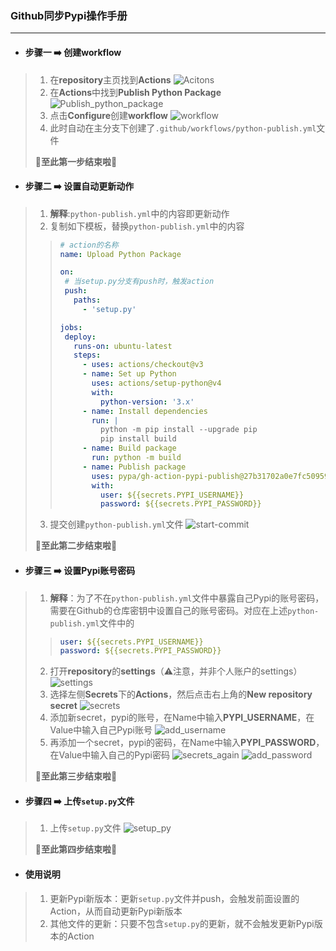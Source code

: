 ### Github同步Pypi操作手册
---
* #### 步骤一 ➡️ 创建workflow
>1. 在**repository**主页找到**Actions**
>![Acitons](Actions.jpg)
>2. 在**Actions**中找到**Publish Python Package**
>![Publish_python_package](Publish_python_package.jpg)
>3. 点击**Configure**创建**workflow**
>![workflow](workflow.jpg)
>4. 此时自动在主分支下创建了`.github/workflows/python-publish.yml`文件
>
>👏**至此第一步结束啦👏**

* #### 步骤二 ➡️ 设置自动更新动作
>1. **解释**:`python-publish.yml`中的内容即更新动作
>2. 复制如下模板，替换`python-publish.yml`中的内容
>>```yml
>># action的名称
>>name: Upload Python Package
>>
>>on:
>>  # 当setup.py分支有push时，触发action
>>  push: 
>>    paths:
>>      - 'setup.py'
>>
>>jobs:
>>  deploy:
>>    runs-on: ubuntu-latest
>>    steps:
>>      - uses: actions/checkout@v3
>>      - name: Set up Python
>>        uses: actions/setup-python@v4
>>        with:
>>          python-version: '3.x'
>>      - name: Install dependencies
>>        run: |
>>          python -m pip install --upgrade pip
>>          pip install build
>>      - name: Build package
>>        run: python -m build
>>      - name: Publish package
>>        uses: pypa/gh-action-pypi-publish@27b31702a0e7fc50959f5ad993c78deac1bdfc29
>>        with:
>>          user: ${{secrets.PYPI_USERNAME}}
>>          password: ${{secrets.PYPI_PASSWORD}}
>>```
>3. 提交创建`python-publish.yml`文件
>![start-commit](start_commit.jpg)
>
>👏**至此第二步结束啦👏**

* #### 步骤三 ➡️ 设置Pypi账号密码
>1. **解释**：为了不在`python-publish.yml`文件中暴露自己Pypi的账号密码，需要在Github的仓库密钥中设置自己的账号密码。对应在上述`python-publish.yml`文件中的
>>```yml
>>user: ${{secrets.PYPI_USERNAME}}
>>password: ${{secrets.PYPI_PASSWORD}}
>>```
>2. 打开**repository**的**settings**（⚠️注意，并非个人账户的settings）
>![settings](settings.jpg)
>3. 选择左侧**Secrets**下的**Actions**，然后点击右上角的**New repository secret**
>![secrets](secrets.jpg)
>4. 添加新secret，pypi的账号，在Name中输入**PYPI_USERNAME**，在Value中输入自己Pypi账号
>![add_username](add_username.jpg)
>5. 再添加一个secret，pypi的密码，在Name中输入**PYPI_PASSWORD**，在Value中输入自己的Pypi密码
>![secrets_again](secrets_again.jpg)
>![add_password](add_password.jpg)
>
>👏**至此第三步结束啦👏**

* #### 步骤四 ➡️ 上传`setup.py`文件
>1. 上传`setup.py`文件
>![setup_py](setup_py.jpg)
>
>👏**至此第四步结束啦👏**

* #### 使用说明
>1. 更新Pypi新版本：更新`setup.py`文件并push，会触发前面设置的Action，从而自动更新Pypi新版本
>2. 其他文件的更新：只要不包含`setup.py`的更新，就不会触发更新Pypi版本的Action